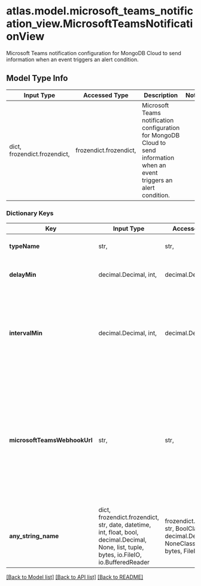 # atlas.model.microsoft_teams_notification_view.MicrosoftTeamsNotificationView

Microsoft Teams notification configuration for MongoDB Cloud to send information when an event triggers an alert condition.

## Model Type Info
Input Type | Accessed Type | Description | Notes
------------ | ------------- | ------------- | -------------
dict, frozendict.frozendict,  | frozendict.frozendict,  | Microsoft Teams notification configuration for MongoDB Cloud to send information when an event triggers an alert condition. | 

### Dictionary Keys
Key | Input Type | Accessed Type | Description | Notes
------------ | ------------- | ------------- | ------------- | -------------
**typeName** | str,  | str,  | Human-readable label that displays the alert notification type. | must be one of ["MICROSOFT_TEAMS", ] 
**delayMin** | decimal.Decimal, int,  | decimal.Decimal,  | Number of minutes that MongoDB Cloud waits after detecting an alert condition before it sends out the first notification. | [optional] value must be a 32 bit integer
**intervalMin** | decimal.Decimal, int,  | decimal.Decimal,  | Number of minutes to wait between successive notifications. MongoDB Cloud sends notifications until someone acknowledges the unacknowledged alert.  PagerDuty, VictorOps, and OpsGenie notifications don&#x27;t return this element. Configure and manage the notification interval within each of those services. | [optional] value must be a 32 bit integer
**microsoftTeamsWebhookUrl** | str,  | str,  | Microsoft Teams Webhook Uniform Resource Locator (URL) that MongoDB Cloud needs to send this notification via Microsoft Teams. The resource requires this parameter when &#x60;\&quot;notifications.[n].typeName\&quot; : \&quot;MICROSOFT_TEAMS\&quot;&#x60;. If the URL later becomes invalid, MongoDB Cloud sends an email to the project owners. If the key remains invalid, MongoDB Cloud removes it.  **NOTE**: When you view or edit the alert for a Microsoft Teams notification, the URL appears partially redacted. | [optional] 
**any_string_name** | dict, frozendict.frozendict, str, date, datetime, int, float, bool, decimal.Decimal, None, list, tuple, bytes, io.FileIO, io.BufferedReader | frozendict.frozendict, str, BoolClass, decimal.Decimal, NoneClass, tuple, bytes, FileIO | any string name can be used but the value must be the correct type | [optional]

[[Back to Model list]](../../README.md#documentation-for-models) [[Back to API list]](../../README.md#documentation-for-api-endpoints) [[Back to README]](../../README.md)

